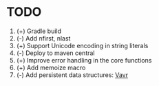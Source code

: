 # TODO

1. (+) Gradle build
1. (-) Add nfirst, nlast
1. (+) Support Unicode encoding in string literals
1. (-) Deploy to maven central
1. (+) Improve error handling in the core functions
1. (+) Add memoize macro
1. (-) Add persistent data structures: [Vavr](https://github.com/vavr-io/vavr)
